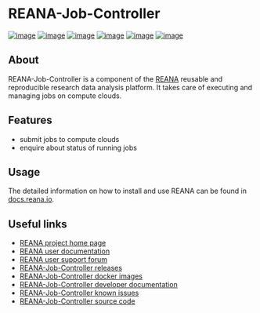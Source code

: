 # REANA-Job-Controller

[![image](https://github.com/reanahub/reana-job-controller/workflows/CI/badge.svg)](https://github.com/reanahub/reana-job-controller/actions)
[![image](https://readthedocs.org/projects/reana-job-controller/badge/?version=latest)](https://reana-job-controller.readthedocs.io/en/latest/?badge=latest)
[![image](https://codecov.io/gh/reanahub/reana-job-controller/branch/master/graph/badge.svg)](https://codecov.io/gh/reanahub/reana-job-controller)
[![image](https://img.shields.io/badge/discourse-forum-blue.svg)](https://forum.reana.io)
[![image](https://img.shields.io/github/license/reanahub/reana-job-controller.svg)](https://github.com/reanahub/reana-job-controller/blob/master/LICENSE)
[![image](https://img.shields.io/badge/code%20style-black-000000.svg)](https://github.com/psf/black)

## About

REANA-Job-Controller is a component of the [REANA](http://www.reana.io/) reusable and
reproducible research data analysis platform. It takes care of executing and managing
jobs on compute clouds.

## Features

- submit jobs to compute clouds
- enquire about status of running jobs

## Usage

The detailed information on how to install and use REANA can be found in
[docs.reana.io](https://docs.reana.io).

## Useful links

- [REANA project home page](http://www.reana.io/)
- [REANA user documentation](https://docs.reana.io)
- [REANA user support forum](https://forum.reana.io)
- [REANA-Job-Controller releases](https://reana-job-controller.readthedocs.io/en/latest#changes)
- [REANA-Job-Controller docker images](https://hub.docker.com/r/reanahub/reana-job-controller)
- [REANA-Job-Controller developer documentation](https://reana-job-controller.readthedocs.io/)
- [REANA-Job-Controller known issues](https://github.com/reanahub/reana-job-controller/issues)
- [REANA-Job-Controller source code](https://github.com/reanahub/reana-job-controller)
